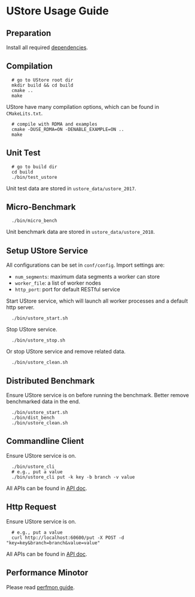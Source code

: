 # UStore Usage Guide

## Preparation

Install all required [dependencies](depend.md).

## Compilation

```
  # go to UStore root dir
  mkdir build && cd build
  cmake ..
  make
```
UStore have many compilation options, which can be found in ``CMakeLits.txt``.
```
  # compile with RDMA and examples
  cmake -DUSE_RDMA=ON -DENABLE_EXAMPLE=ON ..
  make
```

## Unit Test

```
  # go to build dir
  cd build
  ./bin/test_ustore
```
Unit test data are stored in ``ustore_data/ustore_2017``.

## Micro-Benchmark

```
  ./bin/micro_bench
```
Unit benchmark data are stored in ``ustore_data/ustore_2018``.

## Setup UStore Service

All configurations can be set in ``conf/config``.
Import settings are:
  * ``num_segments``: maximum data segments a worker can store
  * ``worker_file``: a list of worker nodes
  * ``http_port``: port for default RESTful service

Start UStore service, which will launch all worker processes and a default
http server.
```
  ./bin/ustore_start.sh
```

Stop UStore service.
```
  ./bin/ustore_stop.sh
```

Or stop UStore service and remove related data.
```
  ./bin/ustore_clean.sh
```

## Distributed Benchmark

Ensure UStore service is on before running the benchmark.
Better remove benchmarked data in the end.
```
  ./bin/ustore_start.sh
  ./bin/dist_bench
  ./bin/ustore_clean.sh
```

## Commandline Client

Ensure UStore service is on.
```
  ./bin/ustore_cli
  # e.g., put a value
  ./bin/ustore_cli put -k key -b branch -v value
```
All APIs can be found in [API doc](api_cmd.md).

## Http Request

Ensure UStore service is on.
```
  # e.g., put a value
  curl http://localhost:60600/put -X POST -d "key=key&branch=branch&value=value"
```
All APIs can be found in [API doc](api_http.md).

## Performance Minotor

Please read [perfmon guide](../perfmon/README.md).
